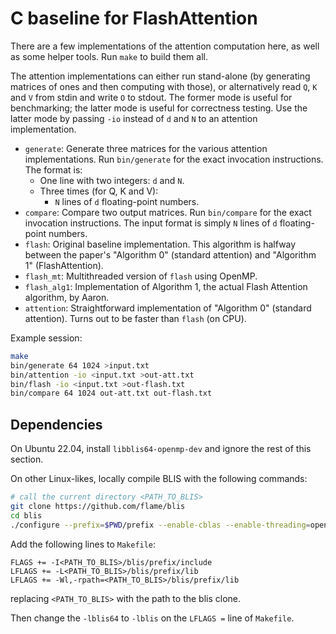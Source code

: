 # C baseline for FlashAttention

There are a few implementations of the attention computation here, as well as
some helper tools. Run `make` to build them all.

The attention implementations can either run stand-alone (by generating
matrices of ones and then computing with those), or alternatively read `Q`, `K`
and `V` from stdin and write `O` to stdout. The former mode is useful for
benchmarking; the latter mode is useful for correctness testing. Use the latter
mode by passing `-io` instead of `d` and `N` to an attention implementation.

- `generate`: Generate three matrices for the various attention
  implementations.
  Run `bin/generate` for the exact invocation instructions.
  The format is:
  - One line with two integers: `d` and `N`.
  - Three times (for Q, K and V):
    - `N` lines of `d` floating-point numbers.
- `compare`: Compare two output matrices.
  Run `bin/compare` for the exact invocation instructions.
  The input format is simply `N` lines of `d` floating-point numbers.
- `flash`: Original baseline implementation. This algorithm is halfway between
  the paper's "Algorithm 0" (standard attention) and "Algorithm 1"
  (FlashAttention).
- `flash_mt`: Multithreaded version of `flash` using OpenMP.
- `flash_alg1`: Implementation of Algorithm 1, the actual Flash Attention
  algorithm, by Aaron.
- `attention`: Straightforward implementation of "Algorithm 0" (standard
  attention). Turns out to be faster than `flash` (on CPU).

Example session:
```sh
make
bin/generate 64 1024 >input.txt
bin/attention -io <input.txt >out-att.txt
bin/flash -io <input.txt >out-flash.txt
bin/compare 64 1024 out-att.txt out-flash.txt
```

## Dependencies

On Ubuntu 22.04, install `libblis64-openmp-dev` and ignore the rest of this
section.

On other Linux-likes, locally compile BLIS with the following commands:
```sh
# call the current directory <PATH_TO_BLIS>
git clone https://github.com/flame/blis
cd blis
./configure --prefix=$PWD/prefix --enable-cblas --enable-threading=openmp auto
```
Add the following lines to `Makefile`:
```
FLAGS += -I<PATH_TO_BLIS>/blis/prefix/include
LFLAGS += -L<PATH_TO_BLIS>/blis/prefix/lib
LFLAGS += -Wl,-rpath=<PATH_TO_BLIS>/blis/prefix/lib
```
replacing `<PATH_TO_BLIS>` with the path to the blis clone.

Then change the `-lblis64` to `-lblis` on the `LFLAGS =` line of `Makefile`.
